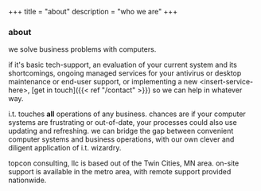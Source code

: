 +++
title = "about"
description = "who we are"
+++

### about

we solve business problems with computers. 

if it's basic tech-support, an evaluation of your current system and its shortcomings, ongoing managed services for your antivirus or desktop maintenance or end-user support,  or implementing a new \<insert-service-here>, [get in touch]({{< ref "/contact" >}}) so we can help in whatever way.

i.t. touches **all** operations of any business. 
chances are if your computer systems are frustrating or out-of-date, your processes could also use updating and refreshing. 
we can bridge the gap between convenient computer systems and business operations, with our own clever and diligent application of i.t. wizardry.

topcon consulting, llc is based out of the Twin Cities, MN area. 
on-site support is available in the metro area, with remote support provided nationwide.
